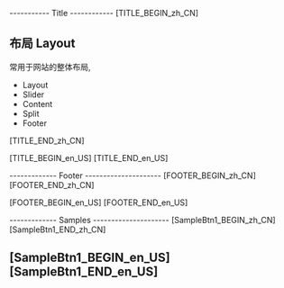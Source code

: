 ----------- Title ------------
[TITLE_BEGIN_zh_CN]
## 布局 Layout
常用于网站的整体布局, 

- Layout
- Slider
- Content
- Split
- Footer


[TITLE_END_zh_CN]


[TITLE_BEGIN_en_US]
[TITLE_END_en_US]

------------- Footer ---------------------
[FOOTER_BEGIN_zh_CN]
[FOOTER_END_zh_CN]

[FOOTER_BEGIN_en_US]
[FOOTER_END_en_US]

------------- Samples ---------------------
[SampleBtn1_BEGIN_zh_CN]
[SampleBtn1_END_zh_CN]

[SampleBtn1_BEGIN_en_US]
[SampleBtn1_END_en_US]
----------------------------------
